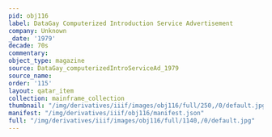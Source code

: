 ```yaml
---
pid: obj116
label: DataGay Computerized Introduction Service Advertisement
company: Unknown
_date: '1979'
decade: 70s
commentary:
object_type: magazine
source: DataGay_computerizedIntroServiceAd_1979
source_name:
order: '115'
layout: qatar_item
collection: mainframe_collection
thumbnail: "/img/derivatives/iiif/images/obj116/full/250,/0/default.jpg"
manifest: "/img/derivatives/iiif/obj116/manifest.json"
full: "/img/derivatives/iiif/images/obj116/full/1140,/0/default.jpg"
---
```


